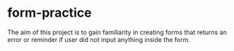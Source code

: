 # form-practice
The aim of this project is to gain familiarity in creating forms that returns an error or reminder if user did not input anything inside the form.
